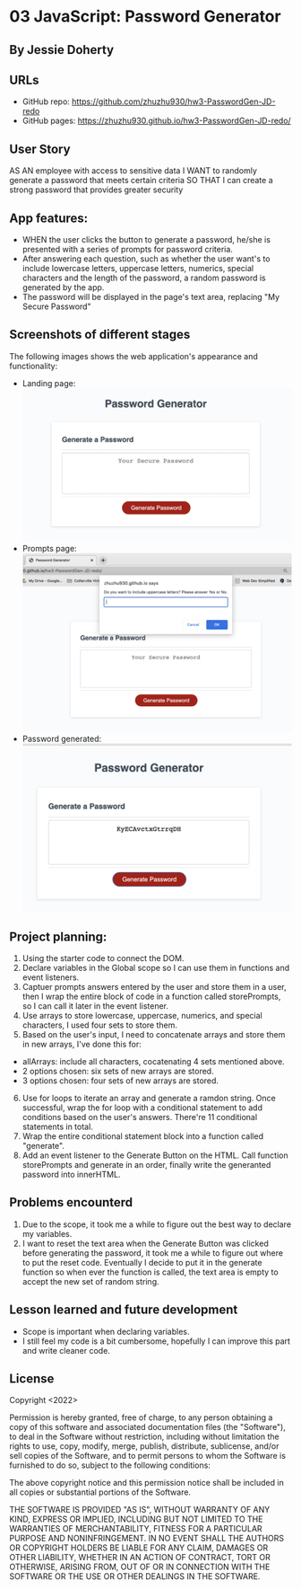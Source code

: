 # 03 JavaScript: Password Generator

## By Jessie Doherty

## URLs

- GitHub repo: https://github.com/zhuzhu930/hw3-PasswordGen-JD-redo
- GitHub pages: https://zhuzhu930.github.io/hw3-PasswordGen-JD-redo/

## User Story

AS AN employee with access to sensitive data
I WANT to randomly generate a password that meets certain criteria
SO THAT I can create a strong password that provides greater security

## App features:

- WHEN the user clicks the button to generate a password, he/she is presented with a series of prompts for password criteria.
- After answering each question, such as whether the user want's to include lowercase letters, uppercase letters, numerics, special characters and the length of the password, a random password is generated by the app.
- The password will be displayed in the page's text area, replacing "My Secure Password"

## Screenshots of different stages

The following images shows the web application's appearance and functionality:

- Landing page:
  ![The Password Generator's landing page](assets/ScreenShotLandingPage.png)
- Prompts page:
  ![Prompts](assets/ScreenShotPrompts.png)
- Password generated:
  ![Password generated](assets/ScreenShotPasswordGenerated.png)

## Project planning:

1. Using the starter code to connect the DOM.
2. Declare variables in the Global scope so I can use them in functions and event listeners.
3. Captuer prompts answers entered by the user and store them in a user, then I wrap the entire block of code in a function called storePrompts, so I can call it later in the event listener.
4. Use arrays to store lowercase, uppercase, numerics, and special characters, I used four sets to store them.
5. Based on the user's input, I need to concatenate arrays and store them in new arrays, I've done this for:

- allArrays: include all characters, cocatenating 4 sets mentioned above.
- 2 options chosen: six sets of new arrays are stored.
- 3 options chosen: four sets of new arrays are stored.

6. Use for loops to iterate an array and generate a ramdon string. Once successful, wrap the for loop with a conditional statement to add conditions based on the user's answers. There're 11 conditional statements in total.
7. Wrap the entire conditional statement block into a function called "generate".
8. Add an event listener to the Generate Button on the HTML. Call function storePrompts and generate in an order, finally write the generanted password into innerHTML.

## Problems encounterd

1. Due to the scope, it took me a while to figure out the best way to declare my variables.
2. I want to reset the text area when the Generate Button was clicked before generating the password, it took me a while to figure out where to put the reset code. Eventually I decide to put it in the generate function so when ever the function is called, the text area is empty to accept the new set of random string.

## Lesson learned and future development

- Scope is important when declaring variables.
- I still feel my code is a bit cumbersome, hopefully I can improve this part and write cleaner code.

## License

Copyright <2022> <COPYRIGHT Jessie Doherty>

Permission is hereby granted, free of charge, to any person obtaining a copy of this software and associated documentation files (the "Software"), to deal in the Software without restriction, including without limitation the rights to use, copy, modify, merge, publish, distribute, sublicense, and/or sell copies of the Software, and to permit persons to whom the Software is furnished to do so, subject to the following conditions:

The above copyright notice and this permission notice shall be included in all copies or substantial portions of the Software.

THE SOFTWARE IS PROVIDED "AS IS", WITHOUT WARRANTY OF ANY KIND, EXPRESS OR IMPLIED, INCLUDING BUT NOT LIMITED TO THE WARRANTIES OF MERCHANTABILITY, FITNESS FOR A PARTICULAR PURPOSE AND NONINFRINGEMENT. IN NO EVENT SHALL THE AUTHORS OR COPYRIGHT HOLDERS BE LIABLE FOR ANY CLAIM, DAMAGES OR OTHER LIABILITY, WHETHER IN AN ACTION OF CONTRACT, TORT OR OTHERWISE, ARISING FROM, OUT OF OR IN CONNECTION WITH THE SOFTWARE OR THE USE OR OTHER DEALINGS IN THE SOFTWARE.
